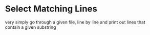 # Select Matching Lines
very simply go through a given file, line by line and print out lines that contain a given substring

